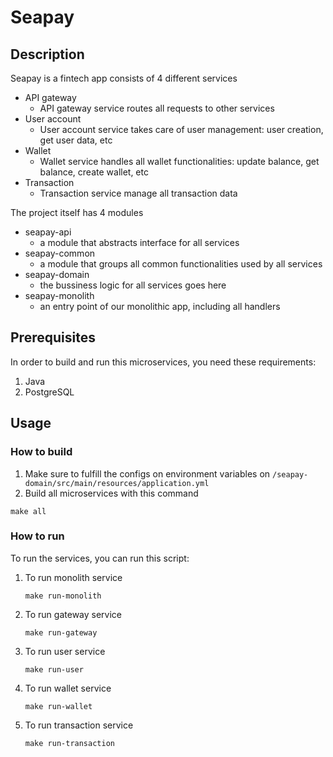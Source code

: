  # Seapay

 ## Description

Seapay is a fintech app consists of 4 different services
  - API gateway
    - API gateway service routes all requests to other services
  - User account
    - User account service takes care of user management: user creation, get user data, etc
  - Wallet
    - Wallet service handles all wallet functionalities: update balance, get balance, create wallet, etc
  - Transaction
    - Transaction service manage all transaction data

The project itself has 4 modules
 - seapay-api
   - a module that abstracts interface for all services
 - seapay-common
   - a module that groups all common functionalities used by all services
 - seapay-domain
   - the bussiness logic for all services goes here
 - seapay-monolith
   - an entry point of our monolithic app, including all handlers
  
 ## Prerequisites
  
In order to build and run this microservices, you need these requirements:
  
  1. Java
  2. PostgreSQL
  
 ## Usage

 ### How to build
 
 1. Make sure to fulfill the configs on environment variables on `/seapay-domain/src/main/resources/application.yml`
 2. Build all microservices with this command
 ```
 make all
 ```

 ### How to run
 To run the services, you can run this script:

1. To run monolith service
   ```
   make run-monolith
   ```
2. To run gateway service
   ```
   make run-gateway
   ```

3. To run user service
   ```
   make run-user
   ```
4. To run wallet service
   ```
   make run-wallet
   ```
5. To run transaction service
   ```
   make run-transaction
   ```
